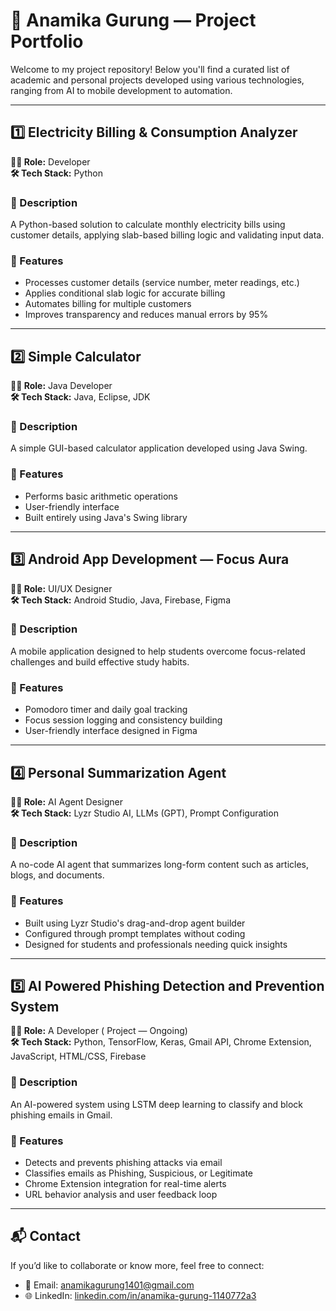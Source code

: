 # 💼 Anamika Gurung — Project Portfolio

Welcome to my project repository! Below you'll find a curated list of academic and personal projects developed using various technologies, ranging from AI to mobile development to automation.

---

## 1️⃣ Electricity Billing & Consumption Analyzer 


**👩‍💻 Role:** Developer  
**🛠️ Tech Stack:** Python  

### 🔹 Description
A Python-based solution to calculate monthly electricity bills using customer details, applying slab-based billing logic and validating input data.

### 🚀 Features
- Processes customer details (service number, meter readings, etc.)
- Applies conditional slab logic for accurate billing
- Automates billing for multiple customers
- Improves transparency and reduces manual errors by 95%

---

## 2️⃣ Simple Calculator 


**👩‍💻 Role:** Java Developer  
**🛠️ Tech Stack:** Java, Eclipse, JDK  

### 🔹 Description
A simple GUI-based calculator application developed using Java Swing.

### 🚀 Features
- Performs basic arithmetic operations
- User-friendly interface
- Built entirely using Java's Swing library

---

## 3️⃣ Android App Development — Focus Aura


**👩‍🎨 Role:** UI/UX Designer  
**🛠️ Tech Stack:** Android Studio, Java, Firebase, Figma  

### 🔹 Description
A mobile application designed to help students overcome focus-related challenges and build effective study habits.

### 🚀 Features
- Pomodoro timer and daily goal tracking
- Focus session logging and consistency building
- User-friendly interface designed in Figma

---

## 4️⃣ Personal Summarization Agent 


**👩‍💻 Role:** AI Agent Designer  
**🛠️ Tech Stack:** Lyzr Studio AI, LLMs (GPT), Prompt Configuration  

### 🔹 Description
A no-code AI agent that summarizes long-form content such as articles, blogs, and documents.

### 🚀 Features
- Built using Lyzr Studio's drag-and-drop agent builder
- Configured through prompt templates without coding
- Designed for students and professionals needing quick insights

---

## 5️⃣ AI Powered Phishing Detection and Prevention System


**👩‍💻 Role:** A Developer ( Project — Ongoing)  
**🛠️ Tech Stack:** Python, TensorFlow, Keras, Gmail API, Chrome Extension, JavaScript, HTML/CSS, Firebase  

### 🔹 Description
An AI-powered system using LSTM deep learning to classify and block phishing emails in Gmail.

### 🚀 Features
- Detects and prevents phishing attacks via email
- Classifies emails as Phishing, Suspicious, or Legitimate
- Chrome Extension integration for real-time alerts
- URL behavior analysis and user feedback loop

---

## 📬 Contact

If you’d like to collaborate or know more, feel free to connect:

- 📧 Email: [anamikagurung1401@gmail.com](mailto:anamikagurung1401@gmail.com)
- 🌐 LinkedIn: [linkedin.com/in/anamika-gurung-1140772a3](https://www.linkedin.com/in/anamika-gurung-1140772a3)
